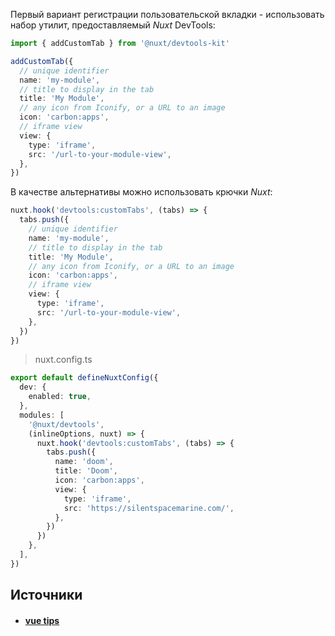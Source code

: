 Первый вариант регистрации пользовательской вкладки - использовать набор утилит, предоставляемый *Nuxt* DevTools:

```ts
import { addCustomTab } from '@nuxt/devtools-kit'

addCustomTab({
  // unique identifier
  name: 'my-module',
  // title to display in the tab
  title: 'My Module',
  // any icon from Iconify, or a URL to an image
  icon: 'carbon:apps',
  // iframe view
  view: {
    type: 'iframe',
    src: '/url-to-your-module-view',
  },
})
```

В качестве альтернативы можно использовать крючки *Nuxt*:

```ts
nuxt.hook('devtools:customTabs', (tabs) => {
  tabs.push({
    // unique identifier
    name: 'my-module',
    // title to display in the tab
    title: 'My Module',
    // any icon from Iconify, or a URL to an image
    icon: 'carbon:apps',
    // iframe view
    view: {
      type: 'iframe',
      src: '/url-to-your-module-view',
    },
  })
})
```

> nuxt.config.ts

```ts
export default defineNuxtConfig({
  dev: {
    enabled: true,
  },
  modules: [
    '@nuxt/devtools',
    (inlineOptions, nuxt) => {
      nuxt.hook('devtools:customTabs', (tabs) => {
        tabs.push({
          name: 'doom',
          title: 'Doom',
          icon: 'carbon:apps',
          view: {
            type: 'iframe',
            src: 'https://silentspacemarine.com/',
          },
        })
      })
    },
  ],
})
```

## Источники
- #### [vue tips](https://mokkapps.de/vue-tips/add-custom-iframe-tab-to-nuxt-dev-tools)
